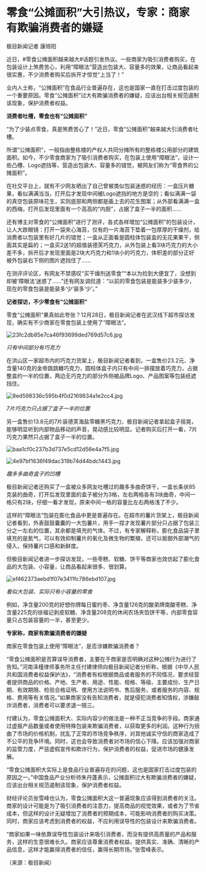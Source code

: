 # 零食“公摊面积”大引热议，专家：商家有欺骗消费者的嫌疑

极目新闻记者 康旭阳

近日，#零食公摊面积越来越大#话题引发热议。一些商家为吸引消费者购买，在包装设计上煞费苦心，利用“障眼法”营造出包装大、容量多的效果，让商品看起来很实惠，不少消费者购买后拆开才惊觉“上当了！”

业内人士称，“公摊面积”在食品行业普遍存在，这也是国家一直在打击过度包装的一个重要原因。零食“公摊面积”过大有欺骗消费者的嫌疑，应该出台相关规范遏制该现象，保护消费者权益。

**消费者吐槽，零食也有“公摊面积”**

“为了少装点零食，真是煞费苦心了！”近日，零食“公摊面积”越来越大引消费者吐槽。

所谓“公摊面积”，一般指由整栋楼的产权人共同分摊所有的整栋楼公用部分的建筑面积。如今，不少零食商家为了吸引消费者购买，在包装上使用“障眼法”，设计一些凸槽、Logo遮挡等，营造出包装大、容量多的错觉，被网友们称为“零食界的公摊面积”。

在社交平台上，就有不少网友晒出了自己曾被类似包装迷惑的经历：一盒压片糖果，看似满满当当，打开后才发现中间被Logo遮挡的地方是空的；看似满满一袋的真空包装原味花生，实则底部和两侧都是画上去的花生图案；从外部看满满一盒的西梅，打开后发现里面有一个高高的“内胆”，占据了盒子一半的面积……

还有博主对零食的“公摊面积”进行了测评，各式各样增加“公摊面积”的包装设计，让人大跌眼镜：打开一袋夹心海苔，仅有的一片海苔下垫着一包厚厚的干燥剂，给消费者以包装里有好几片的错觉；一盒从正面看是圆柱体包装盒的无花果果干，侧面其实是扁的；一盒买2送1的超值装德芙巧克力，从外包装上看3块巧克力的大小差不多，拆开后才发现里面是2块大巧克力和1块小的巧克力，体积差的部分正好被外包装右下侧的图片遮挡住了……

在测评评论区，有网友不禁感叹“买干燥剂送零食”“本以为捡到大便宜了，没想到却被‘障眼法’迷惑了……”还有网友调侃道：“以前的零食包装是能装多少装多少，现在的零食包装是能装多‘少’装多‘少’。”

**记者探访，不少零食有“公摊面积”**

零食“公摊面积”果真如此夸张？12月28日，极目新闻记者在武汉线下超市探访发现，确实有不少商家在零食包装上使用了“障眼法”。

![23fc2db85e7ca46f93699ded769d57c6.jpg](./零食公摊面积大引热议专家商家有欺骗消费者的嫌疑/23fc2db85e7ca46f93699ded769d57c6.jpg)

_只有中间部分有巧克力_

在洪山区一家超市内的巧克力货架上，极目新闻记者看到，一盒售价23.2元、净含量140克的金帝跳跳糖巧克力，圆柱体盒子内只有中间一排摆放着巧克力，占据整盒约一半的位置，两边无巧克力的部分外侧被品牌Logo、产品图案等包装纸遮挡住。

![8ed598336c595b4f0d2169834a1e2cc4.jpg](./零食公摊面积大引热议专家商家有欺骗消费者的嫌疑/8ed598336c595b4f0d2169834a1e2cc4.jpg)

_7片巧克力只占据了盒子一半的位置_

另一盒售价13.8元的7片装德芙海盐零糖黑巧克力，极目新闻记者拿起盒子摇晃，能够明显听到内部物品移动的声音，晃动感比较明显。记者购买后打开一看，7片巧克力果然只占据了盒子一半的位置。

![baa1cf0c237b3d737e5cd12d56e4a7f5.jpg](./零食公摊面积大引热议专家商家有欺骗消费者的嫌疑/baa1cf0c237b3d737e5cd12d56e4a7f5.jpg)

![4e97bf1636f49dac319b74d44bdc1443.jpg](./零食公摊面积大引热议专家商家有欺骗消费者的嫌疑/4e97bf1636f49dac319b74d44bdc1443.jpg)

_趣多多曲奇盒子的凹槽_

极目新闻记者还购买了一盒被众多网友吐槽过的趣多多曲奇饼干，一盒长条状85克装的曲奇，打开后发现里面的盒子被分为3格，左右两格各有3块曲奇，中间一格只有2块，仔细一看才发现，原来中间一格的容量比左右两格浅了不少。

这样的“障眼法”包装在膨化食品中更是普遍存在。在超市的薯片货架上，极目新闻记者看到，外表鼓鼓囊囊的一大包薯片，用手一捏才发现薯片部分只占据了包装三分之一左右的位置，其余都是填充的气体。不过，有专家解释称，膨化食品袋子里填充的是氮气，可以有效抑制薯片的氧化及微生物的繁殖，还可以抵御外部潮气的侵入，保持薯片口感和新鲜度。

但极目新闻记者进一步探访发现，一些枣糕、软糖、饼干等商家也效仿起了膨化食品的大包装、小容量，让商品看起来很多、很划算。

![ef462373aebd1f07e3411fc786ebd107.jpg](./零食公摊面积大引热议专家商家有欺骗消费者的嫌疑/ef462373aebd1f07e3411fc786ebd107.jpg)

 _看似大包装、实际只有小容量的零食_

例如，净含量200克的好想你牌每日蜜约枣、净含量126克的酸弟牌南酸枣糕、净含量225克的徐福记剥皮软糖、净含量208克的休闲农场夹馅饼干等，内部零食容量只占包装容量的一半，甚至更少。

**专家称，商家有欺骗消费者的嫌疑**

商家在零食包装上使用“障眼法”，是否涉嫌欺骗消费者？

“零食公摊面积是否算误导消费者，主要在于商家是否明确对这种公摊行为进行了告知。”河南泽槿律师事务所主任付建律师向极目新闻记者分析称，根据《中华人民共和国消费者权益保护法》，“消费者有权根据商品或者服务的不同情况，要求经营者提供商品的价格、产地、生产者、用途、性能、规格、等级、主要成份、生产日期、有效期限、检验合格证明、使用方法说明书、售后服务，或者服务的内容、规格、费用等有关情况。”如果商家没有告知消费者，就是侵犯消费者知情权，涉嫌敲诈消费者，消费者可以要求退一赔三。

付建认为，零食公摊面积大、实际内容少的做法是一种不正当竞争的手段。商家通过虚报产品数量或者使用特殊包装来欺骗消费者，以获取更多的利润。这种行为扭曲了市场的价格机制，扰乱了正常的市场竞争秩序，对其他诚实守信的商家造成了不公平的竞争环境。同时，这也会导致消费者对市场的信心下降。应该加强对商家的监管力度，严惩虚假宣传和欺诈行为，保护消费者的权益，促进市场的健康发展。

“零食公摊面积大实际上是食品行业普遍存在的问题，这也是国家打击过度包装的原因之一。”中国食品产业分析师朱丹蓬表示，公摊面积过大有欺骗消费者的嫌疑，应该出台相关规范遏制该现象，保护消费者权益。

财经评论员张雪峰也认为，零食公摊面积大这一普遍现象应该得到消费者的关注。商家的设计可能是为了吸引消费者的注意力，提高商品的视觉效果，或者为了节省成本，但这样的设计无疑增加了消费者的预期成本，可能影响消费者的购买决策。同时，商家应该考虑到消费者的权益，不应利用误导性的包装设计来欺骗消费者。

“商家如果一味依靠误导性包装设计来吸引消费者，而没有提供高质量的产品和服务，这样的生意很难长久。商家应该尊重消费者权益，提供真实、准确、清晰的产品信息，这样才能赢得消费者的信任，赢得长期市场。”张雪峰表示。

（来源：极目新闻）

